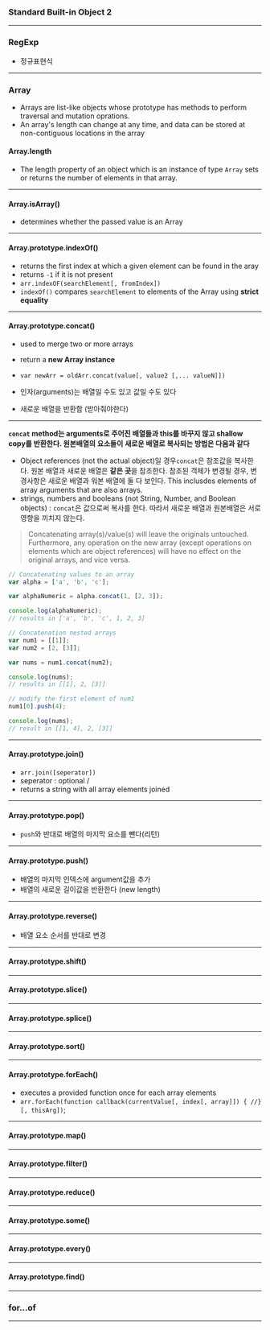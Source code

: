 ### Standard Built-in Object 2


---

### RegExp

- 정규표현식



---

### Array

- Arrays are list-like objects whose prototype has methods to perform traversal and mutation oprations.
- An array's length can change at any time, and data can be stored at non-contiguous locations in the array



#### Array.length 

- The length property of an object which is an instance of type `Array` sets or returns the number of elements in that array.

---

#### Array.isArray()

- determines whether the passed value is an Array

---

####  Array.prototype.indexOf()

- returns the first index at which a given element can be found in the aray
- returns `-1` if it is not present
- `arr.indexOF(searchElement[, fromIndex])`
- `indexOf()` compares `searchElement` to elements of the Array using **strict equality**


---

#### Array.prototype.concat()

- used to merge two or more arrays
- return a **new Array instance**
- `var newArr = oldArr.concat(value[, value2 [,... valueN]])`

- 인자(arguments)는 배열일 수도 있고 값일 수도 있다
- 새로운 배열을 반환함 (받아줘야한다)

---

**`concat` method는 arguments로 주어진 배열들과 this를 바꾸지 않고 shallow copy를 반환한다. 원본배열의 요소들이 새로운 배열로 복사되는 방법은 다음과 같다**

- Object references (not the actual object)일 경우`concat`은 참조값을 복사한다. 원본 배열과 새로운 배열은 **같은 곳**을 참조한다. 참조된 객체가 변경될 경우, 변경사항은 새로운 배열과 워본 배열에 둘 다 보인다. This inclusdes elements of array arguments that are also arrays.
- strings, numbers and booleans (not String, Number, and Boolean objects) : `concat`은 값으로써 복사를 한다. 따라서 새로운 배열과 원본배열은 서로 영향을 끼치지 않는다.

> Concatenating array(s)/value(s) will leave the originals untouched. Furthermore, any operation on the new array (except operations on elements which are object references) will have no effect on the original arrays, and vice versa.


 ```js
// Concatenating values to an array
var alpha = ['a', 'b', 'c'];

var alphaNumeric = alpha.concat(1, [2, 3]);

console.log(alphaNumeric); 
// results in ['a', 'b', 'c', 1, 2, 3]

 ```



```js
// Concatenation nested arrays
var num1 = [[1]];
var num2 = [2, [3]];

var nums = num1.concat(num2);

console.log(nums);
// results in [[1], 2, [3]]

// modify the first element of num1
num1[0].push(4);

console.log(nums);
// result in [[1, 4], 2, [3]]

```




---

#### Array.prototype.join()

- `arr.join([seperator])`
- seperator : optional / 
- returns a string with all array elements joined

---

#### Array.prototype.pop()

- `push`와 반대로 배열의 마지막 요소를 뺀다(리턴)

---

#### Array.prototype.push()

- 배열의 마지막 인덱스에 argument값을 추가
- 배열의 새로운 길이값을 반환한다 (new length)

---

#### Array.prototype.reverse()

- 배열 요소 순서를 반대로 변경

---

#### Array.prototype.shift()


---

#### Array.prototype.slice()

---


#### Array.prototype.splice()

---

#### Array.prototype.sort()

---

#### Array.prototype.forEach()

- executes a provided function once for each array elements
- `arr.forEach(function callback(currentValue[, index[, array]]) { //}[, thisArg])`;


---

#### Array.prototype.map()


---


#### Array.prototype.filter()


---


#### Array.prototype.reduce()


---

#### Array.prototype.some()

---

#### Array.prototype.every()


---

#### Array.prototype.find()

---



### for...of


---
